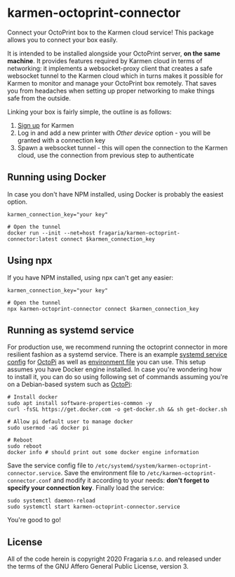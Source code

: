 # karmen-octoprint-connector

Connect your OctoPrint box to the Karmen cloud service! This package allows you
to connect your box easily.

It is intended to be installed alongside your OctoPrint server, **on the same
machine**. It provides features required by Karmen cloud in terms of networking:
it implements a websocket-proxy client that creates a safe websocket tunnel to
the Karmen cloud which in turns makes it possible for Karmen to monitor and
manage your OctoPrint box remotely. That saves you from headaches when setting
up proper networking to make things safe from the outside.

Linking your box is fairly simple, the outline is as follows:

1. [Sign up](https://cloud.karmen.tech/register) for Karmen
2. Log in and add a new printer with *Other device* option - you will be granted with a connection key
3. Spawn a websocket tunnel - this will open the connection to the Karmen cloud, use the connection from previous step to authenticate

## Running using Docker

In case you don't have NPM installed, using Docker is probably the easiest
option.

```
karmen_connection_key="your key"

# Open the tunnel
docker run --init --net=host fragaria/karmen-octoprint-connector:latest connect $karmen_connection_key
```

## Using npx

If you have NPM installed, using npx can't get any easier:

```
karmen_connection_key="your key"

# Open the tunnel
npx karmen-octoprint-connector connect $karmen_connection_key
```

## Running as systemd service

For production use, we recommend running the octoprint connector in more
resilient fashion as a systemd service. There is an example [systemd service
config](./karmen-octoprint-connector.service) for
[OctoPi](https://github.com/guysoft/OctoPi) as well as [environment
file](./karmen-octoprint-connector.conf) you can use. This setup assumes you
have Docker engine installed. In case you're wondering how to install it, you
can do so using following set of commands assuming you're on a Debian-based
system such as [OctoPi](https://github.com/guysoft/OctoPi):

```
# Install docker
sudo apt install software-properties-common -y
curl -fsSL https://get.docker.com -o get-docker.sh && sh get-docker.sh

# Allow pi default user to manage docker
sudo usermod -aG docker pi

# Reboot
sudo reboot
docker info # should print out some docker engine information
```

Save the service config file to
`/etc/systemd/system/karmen-octoprint-connector.service`. Save the environment
file to `/etc/karmen-octoprint-connector.conf` and modify it according to your
needs: **don't forget to specify your connection key**. Finally load the
service:

```
sudo systemctl daemon-reload
sudo systemctl start karmen-octoprint-connector.service
```

You're good to go!

## License

All of the code herein is copyright 2020 Fragaria s.r.o. and released under the
terms of the GNU Affero General Public License, version 3.
